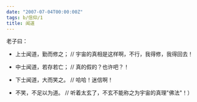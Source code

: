 ```yaml
---
date: "2007-07-04T00:00:00Z"
tags: b/信仰/1
title: 闻道
---
```


老子曰：

- 上士闻道，勤而修之；
  // 宇宙的真相是这样啊，不行，我得修，我得回去！

- 中士闻道，若存若亡；
  // 真的假的？也许吧？！

- 下士闻道，大而笑之。
  // 哈哈！迷信啊！

- 不笑，不足以为道。
  // 听着太玄了，不玄不能称之为宇宙的真理"佛法"！）
